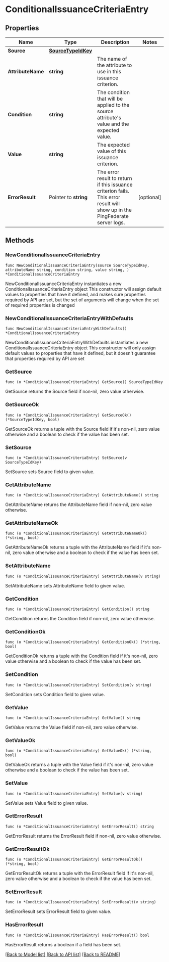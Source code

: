 # ConditionalIssuanceCriteriaEntry

## Properties

Name | Type | Description | Notes
------------ | ------------- | ------------- | -------------
**Source** | [**SourceTypeIdKey**](SourceTypeIdKey.md) |  | 
**AttributeName** | **string** | The name of the attribute to use in this issuance criterion. | 
**Condition** | **string** | The condition that will be applied to the source attribute&#39;s value and the expected value. | 
**Value** | **string** | The expected value of this issuance criterion. | 
**ErrorResult** | Pointer to **string** | The error result to return if this issuance criterion fails. This error result will show up in the PingFederate server logs. | [optional] 

## Methods

### NewConditionalIssuanceCriteriaEntry

`func NewConditionalIssuanceCriteriaEntry(source SourceTypeIdKey, attributeName string, condition string, value string, ) *ConditionalIssuanceCriteriaEntry`

NewConditionalIssuanceCriteriaEntry instantiates a new ConditionalIssuanceCriteriaEntry object
This constructor will assign default values to properties that have it defined,
and makes sure properties required by API are set, but the set of arguments
will change when the set of required properties is changed

### NewConditionalIssuanceCriteriaEntryWithDefaults

`func NewConditionalIssuanceCriteriaEntryWithDefaults() *ConditionalIssuanceCriteriaEntry`

NewConditionalIssuanceCriteriaEntryWithDefaults instantiates a new ConditionalIssuanceCriteriaEntry object
This constructor will only assign default values to properties that have it defined,
but it doesn't guarantee that properties required by API are set

### GetSource

`func (o *ConditionalIssuanceCriteriaEntry) GetSource() SourceTypeIdKey`

GetSource returns the Source field if non-nil, zero value otherwise.

### GetSourceOk

`func (o *ConditionalIssuanceCriteriaEntry) GetSourceOk() (*SourceTypeIdKey, bool)`

GetSourceOk returns a tuple with the Source field if it's non-nil, zero value otherwise
and a boolean to check if the value has been set.

### SetSource

`func (o *ConditionalIssuanceCriteriaEntry) SetSource(v SourceTypeIdKey)`

SetSource sets Source field to given value.


### GetAttributeName

`func (o *ConditionalIssuanceCriteriaEntry) GetAttributeName() string`

GetAttributeName returns the AttributeName field if non-nil, zero value otherwise.

### GetAttributeNameOk

`func (o *ConditionalIssuanceCriteriaEntry) GetAttributeNameOk() (*string, bool)`

GetAttributeNameOk returns a tuple with the AttributeName field if it's non-nil, zero value otherwise
and a boolean to check if the value has been set.

### SetAttributeName

`func (o *ConditionalIssuanceCriteriaEntry) SetAttributeName(v string)`

SetAttributeName sets AttributeName field to given value.


### GetCondition

`func (o *ConditionalIssuanceCriteriaEntry) GetCondition() string`

GetCondition returns the Condition field if non-nil, zero value otherwise.

### GetConditionOk

`func (o *ConditionalIssuanceCriteriaEntry) GetConditionOk() (*string, bool)`

GetConditionOk returns a tuple with the Condition field if it's non-nil, zero value otherwise
and a boolean to check if the value has been set.

### SetCondition

`func (o *ConditionalIssuanceCriteriaEntry) SetCondition(v string)`

SetCondition sets Condition field to given value.


### GetValue

`func (o *ConditionalIssuanceCriteriaEntry) GetValue() string`

GetValue returns the Value field if non-nil, zero value otherwise.

### GetValueOk

`func (o *ConditionalIssuanceCriteriaEntry) GetValueOk() (*string, bool)`

GetValueOk returns a tuple with the Value field if it's non-nil, zero value otherwise
and a boolean to check if the value has been set.

### SetValue

`func (o *ConditionalIssuanceCriteriaEntry) SetValue(v string)`

SetValue sets Value field to given value.


### GetErrorResult

`func (o *ConditionalIssuanceCriteriaEntry) GetErrorResult() string`

GetErrorResult returns the ErrorResult field if non-nil, zero value otherwise.

### GetErrorResultOk

`func (o *ConditionalIssuanceCriteriaEntry) GetErrorResultOk() (*string, bool)`

GetErrorResultOk returns a tuple with the ErrorResult field if it's non-nil, zero value otherwise
and a boolean to check if the value has been set.

### SetErrorResult

`func (o *ConditionalIssuanceCriteriaEntry) SetErrorResult(v string)`

SetErrorResult sets ErrorResult field to given value.

### HasErrorResult

`func (o *ConditionalIssuanceCriteriaEntry) HasErrorResult() bool`

HasErrorResult returns a boolean if a field has been set.


[[Back to Model list]](../README.md#documentation-for-models) [[Back to API list]](../README.md#documentation-for-api-endpoints) [[Back to README]](../README.md)


